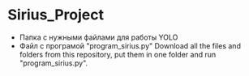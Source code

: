 # Sirius_Project

- Папка с нужными файлами для работы YOLO
- Файл с програмой "program_sirius.py"
Download all the files and folders from this repository, put them in one folder and run "program_sirius.py".

